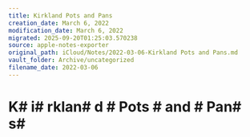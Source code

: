 ```yaml
---
title: Kirkland Pots and Pans
creation_date: March 6, 2022
modification_date: March 6, 2022
migrated: 2025-09-20T01:25:03.570238
source: apple-notes-exporter
original_path: iCloud/Notes/2022-03-06-Kirkland Pots and Pans.md
vault_folder: Archive/uncategorized
filename_date: 2022-03-06
---
```



# K# i# rklan# d # Pots # and # Pan# s# 

